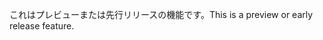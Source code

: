 <span data-ttu-id="eba2c-101">これはプレビューまたは先行リリースの機能です。</span><span class="sxs-lookup"><span data-stu-id="eba2c-101">This is a preview or early release feature.</span></span>